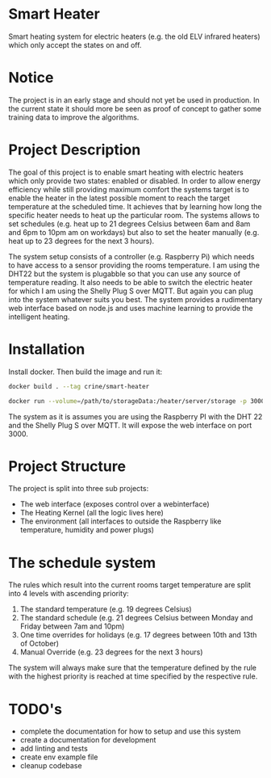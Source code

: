 # Smart Heater
Smart heating system for electric heaters (e.g. the old ELV infrared heaters) which only accept the states on and off.

# Notice
The project is in an early stage and should not yet be used in production. In the current state it should more be seen as proof of concept to gather some training data to improve the algorithms.

# Project Description
The goal of this project is to enable smart heating with electric heaters which only provide two states: enabled or disabled. In order to allow energy efficiency while still providing maximum comfort the systems target is to enable the heater in the latest possible moment to reach the target temperature at the scheduled time. It achieves that by learning how long the specific heater needs to heat up the particular room. The systems allows to set schedules (e.g. heat up to 21 degrees Celsius between 6am and 8am and 6pm to 10pm am on workdays) but also to set the heater manually (e.g. heat up to 23 degrees for the next 3 hours).

The system setup consists of a controller (e.g. Raspberry Pi) which needs to have access to a sensor providing the rooms temperature. I am using the DHT22 but the system is plugabble so that you can use any source of temperature reading. It also needs to be able to switch the electric heater for which I am using the Shelly Plug S over MQTT. But again you can plug into the system whatever suits you best. The system provides a rudimentary web interface based on node.js and uses machine learning to provide the intelligent heating.


# Installation
Install docker. Then build the image and run it:
```bash
docker build . --tag crine/smart-heater

docker run --volume=/path/to/storageData:/heater/server/storage -p 3000:3000 --device /dev/gpiomem -d crine/smart-heater
```
The system as it is assumes you are using the Raspberry PI with the DHT 22 and the Shelly Plug S over MQTT. It will expose the web interface on port 3000.

# Project Structure
The project is split into three sub projects:
- The web interface (exposes control over a webinterface)
- The Heating Kernel (all the logic lives here)
- The environment (all interfaces to outside the Raspberry like temperature, humidity and power plugs)

# The schedule system
The rules which result into the current rooms target temperature are split into 4 levels with ascending priority:
1) The standard temperature (e.g. 19 degrees Celsius)
2) The standard schedule (e.g. 21 degrees Celsius between Monday and Friday between 7am and 10pm)
3) One time overrides for holidays (e.g. 17 degrees between 10th and 13th of October)
4) Manual Override (e.g. 23 degrees for the next 3 hours)

The system will always make sure that the temperature defined by the rule with the highest priority is reached at time specified by the respective rule.


# TODO's
- complete the documentation for how to setup and use this system
- create a documentation for development
- add linting and tests
- create env example file
- cleanup codebase
